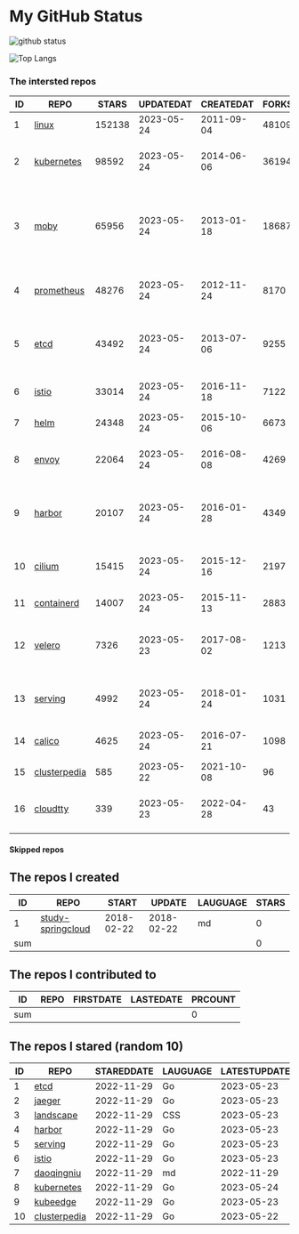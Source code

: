 # My GitHub Status

<img src="https://github-readme-stats-1.yihong0618.vercel.app/api?username=daoqingniu&show_icons=true&&&hide_title=true&count_private=true" alt="github status" />

![Top Langs](https://github-readme-stats-1.yihong0618.vercel.app/api/top-langs/?username=daoqingniu&layout=compact)

<!--START_SECTION:github_repos-->
### The intersted repos
| ID |                              REPO                               | STARS  | UPDATEDAT  | CREATEDAT  | FORKSCOUNT |                                              DESCRIPTIONS                                              |
|----|-----------------------------------------------------------------|--------|------------|------------|------------|--------------------------------------------------------------------------------------------------------|
|  1 | [linux](https://github.com/torvalds/linux)                      | 152138 | 2023-05-24 | 2011-09-04 |      48109 | Linux kernel source tree                                                                               |
|  2 | [kubernetes](https://github.com/kubernetes/kubernetes)          |  98592 | 2023-05-24 | 2014-06-06 |      36194 | Production-Grade Container Scheduling and Management                                                   |
|  3 | [moby](https://github.com/moby/moby)                            |  65956 | 2023-05-24 | 2013-01-18 |      18687 | Moby Project - a collaborative project for the container ecosystem to assemble container-based systems |
|  4 | [prometheus](https://github.com/prometheus/prometheus)          |  48276 | 2023-05-24 | 2012-11-24 |       8170 | The Prometheus monitoring system and time series database.                                             |
|  5 | [etcd](https://github.com/etcd-io/etcd)                         |  43492 | 2023-05-24 | 2013-07-06 |       9255 | Distributed reliable key-value store for the most critical data of a distributed system                |
|  6 | [istio](https://github.com/istio/istio)                         |  33014 | 2023-05-24 | 2016-11-18 |       7122 | Connect, secure, control, and observe services.                                                        |
|  7 | [helm](https://github.com/helm/helm)                            |  24348 | 2023-05-24 | 2015-10-06 |       6673 | The Kubernetes Package Manager                                                                         |
|  8 | [envoy](https://github.com/envoyproxy/envoy)                    |  22064 | 2023-05-24 | 2016-08-08 |       4269 | Cloud-native high-performance edge/middle/service proxy                                                |
|  9 | [harbor](https://github.com/goharbor/harbor)                    |  20107 | 2023-05-24 | 2016-01-28 |       4349 | An open source trusted cloud native registry project that stores, signs, and scans content.            |
| 10 | [cilium](https://github.com/cilium/cilium)                      |  15415 | 2023-05-24 | 2015-12-16 |       2197 | eBPF-based Networking, Security, and Observability                                                     |
| 11 | [containerd](https://github.com/containerd/containerd)          |  14007 | 2023-05-24 | 2015-11-13 |       2883 | An open and reliable container runtime                                                                 |
| 12 | [velero](https://github.com/vmware-tanzu/velero)                |   7326 | 2023-05-23 | 2017-08-02 |       1213 | Backup and migrate Kubernetes applications and their persistent volumes                                |
| 13 | [serving](https://github.com/knative/serving)                   |   4992 | 2023-05-24 | 2018-01-24 |       1031 | Kubernetes-based, scale-to-zero, request-driven compute                                                |
| 14 | [calico](https://github.com/projectcalico/calico)               |   4625 | 2023-05-24 | 2016-07-21 |       1098 | Cloud native networking and network security                                                           |
| 15 | [clusterpedia](https://github.com/clusterpedia-io/clusterpedia) |    585 | 2023-05-22 | 2021-10-08 |         96 | The Encyclopedia of Kubernetes clusters                                                                |
| 16 | [cloudtty](https://github.com/cloudtty/cloudtty)                |    339 | 2023-05-23 | 2022-04-28 |         43 | A Friendly Kubernetes CloudShell (Web Terminal) !                                                      |



#### Skipped repos
<!--END_SECTION:github_repos-->

<!--START_SECTION:my_github-->
## The repos I created
| ID  |                                 REPO                                 |   START    |   UPDATE   | LAUGUAGE | STARS |
|-----|----------------------------------------------------------------------|------------|------------|----------|-------|
|   1 | [study-springcloud](https://github.com/daoqingniu/study-springcloud) | 2018-02-22 | 2018-02-22 | md       |     0 |
| sum |                                                                      |            |            |          |     0 |

## The repos I contributed to
| ID  | REPO | FIRSTDATE | LASTEDATE | PRCOUNT |
|-----|------|-----------|-----------|---------|
| sum |      |           |           |       0 |

## The repos I stared (random 10)
| ID |                              REPO                               | STAREDDATE | LAUGUAGE | LATESTUPDATE |
|----|-----------------------------------------------------------------|------------|----------|--------------|
|  1 | [etcd](https://github.com/etcd-io/etcd)                         | 2022-11-29 | Go       | 2023-05-23   |
|  2 | [jaeger](https://github.com/jaegertracing/jaeger)               | 2022-11-29 | Go       | 2023-05-23   |
|  3 | [landscape](https://github.com/cncf/landscape)                  | 2022-11-29 | CSS      | 2023-05-23   |
|  4 | [harbor](https://github.com/goharbor/harbor)                    | 2022-11-29 | Go       | 2023-05-23   |
|  5 | [serving](https://github.com/knative/serving)                   | 2022-11-29 | Go       | 2023-05-23   |
|  6 | [istio](https://github.com/istio/istio)                         | 2022-11-29 | Go       | 2023-05-23   |
|  7 | [daoqingniu](https://github.com/daoqingniu/daoqingniu)          | 2022-11-29 | md       | 2022-11-29   |
|  8 | [kubernetes](https://github.com/kubernetes/kubernetes)          | 2022-11-29 | Go       | 2023-05-24   |
|  9 | [kubeedge](https://github.com/kubeedge/kubeedge)                | 2022-11-29 | Go       | 2023-05-23   |
| 10 | [clusterpedia](https://github.com/clusterpedia-io/clusterpedia) | 2022-11-29 | Go       | 2023-05-22   |

<!--END_SECTION:my_github-->
